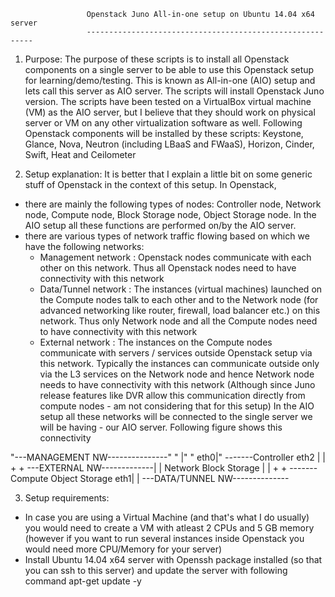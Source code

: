                      Openstack Juno All-in-one setup on Ubuntu 14.04 x64 server
                     ----------------------------------------------------------

1. Purpose:
The purpose of these scripts is to install all Openstack components on a single server to be able to use this Openstack setup for learning/demo/testing. This is known as All-in-one (AIO) setup and lets call this server as AIO server. The scripts will install Openstack Juno version.
The scripts have been tested on a VirtualBox virtual machine (VM) as the AIO server, but I believe that they should work on physical server or VM on any other virtualization software as well.
Following Openstack components will be installed by these scripts:
Keystone, Glance, Nova, Neutron (including LBaaS and FWaaS), Horizon, Cinder, Swift, Heat and Ceilometer

2. Setup explanation:
It is better that I explain a little bit on some generic stuff of Openstack in the context of this setup. In Openstack,
- there are mainly the following types of nodes: Controller node, Network node, Compute node, Block Storage node, Object Storage node. In the AIO setup all these functions are performed on/by the AIO server.
- there are various types of network traffic flowing based on which we have the following networks:
  - Management network : Openstack nodes communicate with each other on this network. Thus all Openstack nodes need to have connectivity with this network
  - Data/Tunnel network : The instances (virtual machines) launched on the Compute nodes talk to each other and to the Network node (for advanced networking like router, firewall, load balancer etc.) on this network. Thus only Network node and all the Compute nodes need to have connectivity with this network
  - External network : The instances on the Compute nodes communicate with servers / services outside Openstack setup via this network. Typically the instances can communicate outside only via the L3 services on the Network node and hence Network node needs to have connectivity with this network (Although since Juno release features like DVR allow this communication directly from compute nodes - am not considering that for this setup)
  In the AIO setup all these networks will be connected to the single server we will be having - our AIO server. Following figure shows this connectivity

"---MANAGEMENT NW---------------"
"                             |"
"                         eth0|"
                           -------Controller
                      eth2 |     |   +             +
---EXTERNAL NW-------------|     | Network     Block Storage
                           |     |   +             +
                           ------- Compute    Object Storage
                          eth1|
                              |
---DATA/TUNNEL NW--------------

3. Setup requirements:
- In case you are using a Virtual Machine (and that's what I do usually) you would need to create a VM with atleast 2 CPUs and 5 GB memory (however if you want to run several instances inside Openstack you would need more CPU/Memory for your server)
- Install Ubuntu 14.04 x64 server with Openssh package installed (so that you can ssh to this server) and update the server with following command
apt-get update -y


